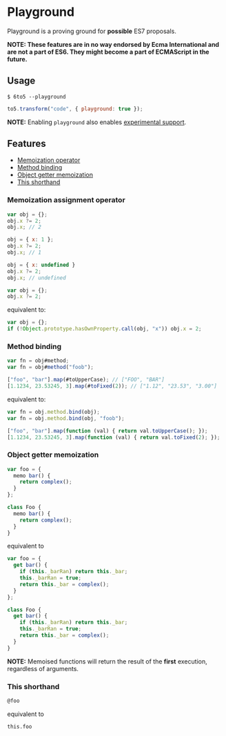 # Playground

Playground is a proving ground for **possible** ES7 proposals.

**NOTE: These features are in no way endorsed by Ecma International and are not a part of ES6. They might become a part of ECMAScript in the future.**

## Usage

    $ 6to5 --playground

```javascript
to5.transform("code", { playground: true });
```

**NOTE:** Enabling `playground` also enables [experimental support](experimental.md).

## Features

 * [Memoization operator](#memoization-operator)
 * [Method binding](#method-binding)
 * [Object getter memoization](#object-getter-memoization)
 * [This shorthand](#this-shorthand)

### Memoization assignment operator

```javascript
var obj = {};
obj.x ?= 2;
obj.x; // 2

obj = { x: 1 };
obj.x ?= 2;
obj.x; // 1

obj = { x: undefined }
obj.x ?= 2;
obj.x; // undefined
```

```javascript
var obj = {};
obj.x ?= 2;
```

equivalent to:

```javascript
var obj = {};
if (!Object.prototype.hasOwnProperty.call(obj, "x")) obj.x = 2;
```

### Method binding

```javascript
var fn = obj#method;
var fn = obj#method("foob");

["foo", "bar"].map(#toUpperCase); // ["FOO", "BAR"]
[1.1234, 23.53245, 3].map(#toFixed(2)); // ["1.12", "23.53", "3.00"]
```

equivalent to:

```javascript
var fn = obj.method.bind(obj);
var fn = obj.method.bind(obj, "foob");

["foo", "bar"].map(function (val) { return val.toUpperCase(); });
[1.1234, 23.53245, 3].map(function (val) { return val.toFixed(2); });
```

### Object getter memoization

```javascript
var foo = {
  memo bar() {
    return complex();
  }
};

class Foo {
  memo bar() {
    return complex();
  }
}
```

equivalent to

```javascript
var foo = {
  get bar() {
    if (this._barRan) return this._bar;
    this._barRan = true;
    return this._bar = complex();
  }
};

class Foo {
  get bar() {
    if (this._barRan) return this._bar;
    this._barRan = true;
    return this._bar = complex();
  }
}
```

**NOTE:** Memoised functions will return the result of the **first** execution, regardless of arguments.

### This shorthand

```javascript
@foo
```

equivalent to

```javascirpt
this.foo
```
